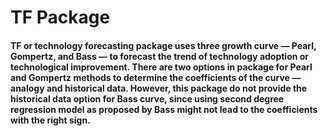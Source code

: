 # TF Package
#### TF or technology forecasting package uses three growth curve ― Pearl, Gompertz, and Bass ― to forecast the trend of technology adoption or technological improvement. There are two options in package for Pearl and Gompertz methods to determine the coefficients of the curve ― analogy and historical data. However, this package do not provide the historical data option for Bass curve, since using second degree regression model as proposed by Bass might not lead to the coefficients with the right sign.
